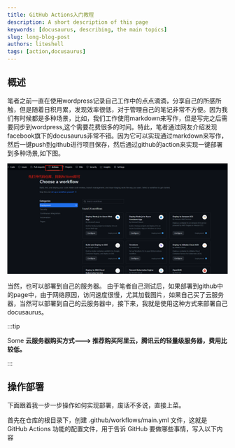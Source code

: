 ```yaml
---
title: GitHub Actions入门教程
description: A short description of this page
keywords: [docusaurus, describing, the main topics]
slug: long-blog-post
authors: liteshell
tags: [action,docusaurus]
---
```



##  概述

  笔者之前一直在使用wordpress记录自己工作中的点点滴滴，分享自己的所感所触，但是随着日积月累，发现效率很低，对于管理自己的笔记非常不方便。因为我们有时候都是多种场景，比如，我们工作使用markdown来写作，但是写完之后需要同步到wordpress,这个需要花费很多的时间。特此，笔者通过网友介绍发现facebook旗下的docusaurus非常不错。因为它可以实现通过markdown来写作，然后一键push到github进行项目保存，然后通过github的action来实现一键部署到多种场景,如下图。
 
![Example banner](./images/1.png)


当然，也可以部署到自己的服务器。
由于笔者自己测试后，如果部署到github中的page中，由于网络原因，访问速度很慢，尤其加载图片，如果自己买了云服务器，当然可以部署到自己的云服务器中，接下来，我就是使用这种方式来部署自己docusaurus。





:::tip

Some **云服务器购买方式--->  推荐购买阿里云，腾讯云的轻量级服务器，费用比较低。** 

:::


## 操作部署

下面跟着我一步一步操作如何实现部署，废话不多说，直接上菜。

首先在仓库的根目录下，创建 .github/workflows/main.yml 文件，这就是 GitHub Actions 功能的配置文件，用于告诉 GitHub 要做哪些事情，写入以下内容

